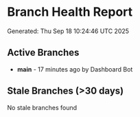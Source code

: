 # Branch Health Report
Generated: Thu Sep 18 10:24:46 UTC 2025

## Active Branches
- **main** - 17 minutes ago by Dashboard Bot

## Stale Branches (>30 days)
No stale branches found
